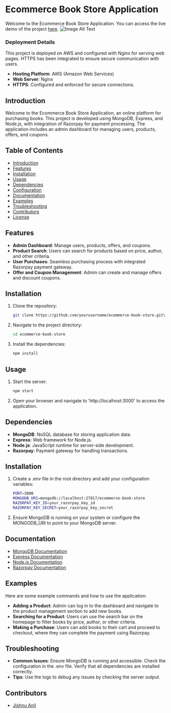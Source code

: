# Ecommerce Book Store Application
Welcome to the Ecommerce Book Store Application. You can access the live demo of the project [here](https://biblioboutique.jisonline.site/).
![Image Alt Text]([https://miro.medium.com/v2/resize:fit:1400/1*C8gWRnGYKl8E6K1qePqVXg.jpeg](https://drive.google.com/drive/u/0/folders/168WEbBB4q2gBt7TCgWAgri68fNcxqI_d))

### Deployment Details

This project is deployed on AWS and configured with Nginx for serving web pages. HTTPS has been integrated to ensure secure communication with users.

- **Hosting Platform**: AWS (Amazon Web Services)
- **Web Server**: Nginx
- **HTTPS**: Configured and enforced for secure connections.


## Introduction
Welcome to the Ecommerce Book Store Application, an online platform for purchasing books. This project is developed using MongoDB, Express, and Node.js, with integration of Razorpay for payment processing. The application includes an admin dashboard for managing users, products, offers, and coupons.

## Table of Contents
- [Introduction](#introduction)
- [Features](#features)
- [Installation](#installation)
- [Usage](#usage)
- [Dependencies](#dependencies)
- [Configuration](#configuration)
- [Documentation](#documentation)
- [Examples](#examples)
- [Troubleshooting](#troubleshooting)
- [Contributors](#contributors)
- [License](#license)

## Features
- **Admin Dashboard**: Manage users, products, offers, and coupons.
- **Product Search**: Users can search for products based on price, author, and other criteria.
- **User Purchases**: Seamless purchasing process with integrated Razorpay payment gateway.
- **Offer and Coupon Management**: Admin can create and manage offers and discount coupons.

## Installation
1. Clone the repository:
   
   ```sh
   git clone https://github.com/yourusername/ecommerce-book-store.git\
   
3. Navigate to the project directory:
   ```sh
   cd ecommerce-book-store
   
4. Install the dependencies:
   ```sh
   npm install

## Usage
1. Start the server:
   
   ```sh
   npm start

3. Open your browser and navigate to 'http://localhost:3000' to access the application.

## Dependencies
 - **MongoDB**: NoSQL database for storing application data.
 - **Express**: Web framework for Node.js.
 - **Node.js**: JavaScript runtime for server-side development.
 - **Razorpay**: Payment gateway for handling transactions.

 ## Installation
1. Create a .env file in the root directory and add your configuration variables:

    ```sh
   PORT=3000
   MONGODB_URI=mongodb://localhost:27017/ecommerce-book-store
   RAZORPAY_KEY_ID=your_razorpay_key_id
   RAZORPAY_KEY_SECRET=your_razorpay_key_secret
    
2. Ensure MongoDB is running on your system or configure the MONGODB_URI to point to your MongoDB server.

## Documentation

- [MongoDB Documentation](https://www.mongodb.com/docs)
- [Express Documentation](https://expressjs.com)
- [Node.js Documentation](https://nodejs.org)
- [Razorpay Documentation](https://razorpay.com/payment-gateway)

## Examples
Here are some example commands and how to use the application:

- **Adding a Product**:
Admin can log in to the dashboard and navigate to the product management section to add new books.
- **Searching for a Product**:
Users can use the search bar on the homepage to filter books by price, author, or other criteria.
- **Making a Purchase**:
Users can add books to their cart and proceed to checkout, where they can complete the payment using Razorpay.

## Troubleshooting

- **Common Issues**:
Ensure MongoDB is running and accessible.
Check the configuration in the .env file.
Verify that all dependencies are installed correctly.
- **Tips**:
Use the logs to debug any issues by checking the server output.

## Contributors
- [Jishnu Anil](https://github.com/jishnuanilDev)






   

















 

